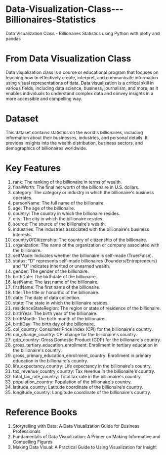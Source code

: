 # Data-Visualization-Class---Billionaires-Statistics
Data Visualization Class - Billionaires Statistics using Python with plotly and pandas

# From Data Visualization Class
Data visualization class is a course or educational program that focuses on teaching how to effectively create, interpret, and communicate information using visual representations of data. Data visualization is a critical skill in various fields, including data science, business, journalism, and more, as it enables individuals to understand complex data and convey insights in a more accessible and compelling way.

# Dataset
This dataset contains statistics on the world's billionaires, including information about their businesses, industries, and personal details. It provides insights into the wealth distribution, business sectors, and demographics of billionaires worldwide.

# Key Features
1. rank: The ranking of the billionaire in terms of wealth.
2. finalWorth: The final net worth of the billionaire in U.S. dollars.
3. category: The category or industry in which the billionaire's business operates.
4. personName: The full name of the billionaire.
5. age: The age of the billionaire.
6. country: The country in which the billionaire resides.
7. city: The city in which the billionaire resides.
8. source: The source of the billionaire's wealth.
9. industries: The industries associated with the billionaire's business interests.
10. countryOfCitizenship: The country of citizenship of the billionaire.
11. organization: The name of the organization or company associated with the billionaire.
12. selfMade: Indicates whether the billionaire is self-made (True/False).
13. status: "D" represents self-made billionaires (Founders/Entrepreneurs) and "U" indicates inherited or unearned wealth.
14. gender: The gender of the billionaire.
15. birthDate: The birthdate of the billionaire.
16. lastName: The last name of the billionaire.
17. firstName: The first name of the billionaire.
18. title: The title or honorific of the billionaire.
19. date: The date of data collection.
20. state: The state in which the billionaire resides.
21. residenceStateRegion: The region or state of residence of the billionaire.
22. birthYear: The birth year of the billionaire.
23. birthMonth: The birth month of the billionaire.
24. birthDay: The birth day of the billionaire.
25. cpi_country: Consumer Price Index (CPI) for the billionaire's country.
26. cpi_change_country: CPI change for the billionaire's country.
27. gdp_country: Gross Domestic Product (GDP) for the billionaire's country.
28. gross_tertiary_education_enrollment: Enrollment in tertiary education in the billionaire's country.
29. gross_primary_education_enrollment_country: Enrollment in primary education in the billionaire's country.
30. life_expectancy_country: Life expectancy in the billionaire's country.
31. tax_revenue_country_country: Tax revenue in the billionaire's country.
32. total_tax_rate_country: Total tax rate in the billionaire's country.
33. population_country: Population of the billionaire's country.
34. latitude_country: Latitude coordinate of the billionaire's country.
35. longitude_country: Longitude coordinate of the billionaire's country.

# Reference Books
1. Storytelling with Data: A Data Visualization Guide for Business Professionals
2. Fundamentals of Data Visualization: A Primer on Making Informative and Compelling Figures
3. Making Data Visual: A Practical Guide to Using Visualization for Insight
